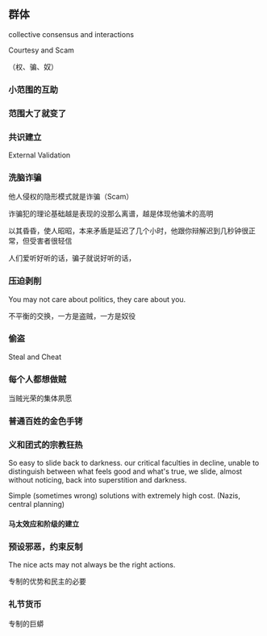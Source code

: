 ## 群体

collective consensus and interactions

Courtesy and Scam

（权、骗、奴）

### 小范围的互助

### 范围大了就变了

### 共识建立

External Validation

### 洗脑诈骗

他人侵权的隐形模式就是诈骗（Scam）

诈骗犯的理论基础越是表现的没那么离谱，越是体现他骗术的高明

以其昏昏，使人昭昭，本来矛盾是延迟了几个小时，他跟你辩解迟到几秒钟很正常，但受害者很轻信

人们爱听好听的话，骗子就说好听的话，

### 压迫剥削

You may not care about politics, they care about you.

不平衡的交换，一方是盗贼，一方是奴役

### 偷盗

Steal and Cheat

### 每个人都想做贼

当贼光荣的集体夙愿

### 普通百姓的金色手铐

### 义和团式的宗教狂热

So easy to slide back to darkness. our critical faculties in decline, unable to distinguish between what feels good and what's true, we slide, almost without noticing, back into superstition and darkness.

Simple (sometimes wrong) solutions with extremely high cost. (Nazis, central planning)

#### 马太效应和阶级的建立

### 预设邪恶，约束反制

The nice acts may not always be the right actions.

专制的优势和民主的必要

### 礼节货币

专制的巨蟒